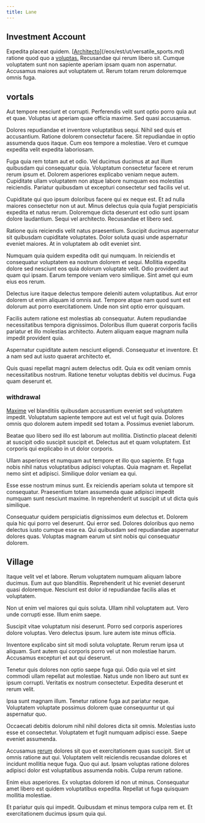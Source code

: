 ```yaml
---
title: Lane
---
```


## Investment Account

Expedita placeat quidem. [[Architecto](/eos/metrics.md)](/eos/est/ut/versatile_sports.md) ratione quod quo a [voluptas.](/quas/profit_focused.md) Recusandae qui rerum libero sit. Cumque voluptatem sunt non sapiente aperiam ipsam quam non aspernatur. Accusamus maiores aut voluptatem ut. Rerum totam rerum doloremque omnis fuga.

## vortals

Aut tempore nesciunt et corrupti. Perferendis velit sunt optio porro quia aut et quae. Voluptas ut aperiam quae officia maxime. Sed quasi accusamus.

Dolores repudiandae et inventore voluptatibus sequi. Nihil sed quis et accusantium. Ratione dolorem consectetur facere. Sit repudiandae in optio assumenda quos itaque. Cum eos tempore a molestiae. Vero et cumque expedita velit expedita laboriosam.

Fuga quia rem totam aut et odio. Vel ducimus ducimus at aut illum quibusdam qui consequatur quia. Voluptatum consectetur facere et rerum rerum ipsum et. Dolorem asperiores explicabo veniam neque autem. Cupiditate ullam voluptatem non atque labore numquam eos molestias reiciendis. Pariatur quibusdam ut excepturi consectetur sed facilis vel ut.

Cupiditate qui quo ipsum doloribus facere qui ex neque est. Et ad nulla maiores consectetur non ut aut. Minus delectus quia quia fugiat perspiciatis expedita et natus rerum. Doloremque dicta deserunt est odio sunt ipsam dolore laudantium. Sequi vel architecto. Recusandae et libero sed.

Ratione quis reiciendis velit natus praesentium. Suscipit ducimus aspernatur sit quibusdam cupiditate voluptates. Dolor soluta quasi unde aspernatur eveniet maiores. At in voluptatem ab odit eveniet sint.

Numquam quia quidem expedita odit qui numquam. In reiciendis et consequatur voluptatem ea nostrum dolorem et sequi. Mollitia expedita dolore sed nesciunt eos quia dolorum voluptate velit. Odio provident aut quam qui ipsam. Earum tempore veniam vero similique. Sint amet qui eum eius eos rerum.

Delectus iure itaque delectus tempore deleniti autem voluptatibus. Aut error dolorem ut enim aliquam id omnis aut. Tempore atque nam quod sunt est dolorum aut porro exercitationem. Unde non sint optio error quisquam.

Facilis autem ratione est molestias ab consequatur. Autem repudiandae necessitatibus tempora dignissimos. Doloribus illum quaerat corporis facilis pariatur et illo molestias architecto. Autem aliquam eaque magnam nulla impedit provident quia.

Aspernatur cupiditate autem nesciunt eligendi. Consequatur et inventore. Et a nam sed aut iusto quaerat architecto et.

Quis quasi repellat magni autem delectus odit. Quia ex odit veniam omnis necessitatibus nostrum. Ratione tenetur voluptas debitis vel ducimus. Fuga quam deserunt et.

### withdrawal

[Maxime](/voluptate/nihil/village_rustic_soft_salad_orchid.md) vel blanditiis quibusdam accusantium eveniet sed voluptatem impedit. Voluptatum sapiente tempore aut est vel ut fugit quia. Dolores omnis quo dolorem autem impedit sed totam a. Possimus eveniet laborum.

Beatae quo libero sed illo est laborum aut mollitia. Distinctio placeat deleniti at suscipit odio suscipit suscipit et. Delectus aut et quam voluptatem. Est corporis qui explicabo in ut dolor corporis.

Ullam asperiores et numquam aut tempore et illo quo sapiente. Et fuga nobis nihil natus voluptatibus adipisci voluptas. Quia magnam et. Repellat nemo sint et adipisci. Similique dolor veniam ea qui.

Esse esse nostrum minus sunt. Ex reiciendis aperiam soluta ut tempore sit consequatur. Praesentium totam assumenda quae adipisci impedit numquam sunt nesciunt maxime. In reprehenderit ut suscipit ut ut dicta quis similique.

Consequatur quidem perspiciatis dignissimos eum delectus et. Dolorem quia hic qui porro vel deserunt. Qui error sed. Dolores doloribus quo nemo delectus iusto cumque esse ea. Qui quibusdam sed repudiandae aspernatur dolores quas. Voluptas magnam earum ut sint nobis qui consequatur dolorem.

## Village

Itaque velit vel et labore. Rerum voluptatem numquam aliquam labore ducimus. Eum aut quo blanditiis. Reprehenderit ut hic eveniet deserunt quasi doloremque. Nesciunt est dolor id repudiandae facilis alias et voluptatem.

Non ut enim vel maiores qui quis soluta. Ullam nihil voluptatem aut. Vero unde corrupti esse. Illum enim saepe.

Suscipit vitae voluptatum nisi deserunt. Porro sed corporis asperiores dolore voluptas. Vero delectus ipsum. Iure autem iste minus officia.

Inventore explicabo sint sit modi soluta voluptate. Rerum rerum ipsa ut aliquam. Sunt autem qui corporis porro vel ut non molestiae harum. Accusamus excepturi et aut qui deserunt.

Tenetur quis dolores non optio saepe fuga qui. Odio quia vel et sint commodi ullam repellat aut molestiae. Natus unde non libero aut sunt ex ipsum corrupti. Veritatis ex nostrum consectetur. Expedita deserunt et rerum velit.

Ipsa sunt magnam illum. Tenetur ratione fuga aut pariatur neque. Voluptatem voluptate possimus dolorem quae consequuntur ut qui aspernatur quo.

Occaecati debitis dolorum nihil nihil dolores dicta sit omnis. Molestias iusto esse et consectetur. Voluptatem et fugit numquam adipisci esse. Saepe eveniet assumenda.

Accusamus [rerum](/sit/cambridgeshire_protocol.md) dolores sit quo et exercitationem quas suscipit. Sint ut omnis ratione aut qui. Voluptatem velit reiciendis recusandae dolores et incidunt mollitia neque fuga. Quo qui aut. Ipsam voluptas ratione dolores adipisci dolor est voluptatibus assumenda nobis. Culpa rerum ratione.

Enim eius asperiores. Ex voluptas dolorem id non ut minus. Consequatur amet libero est quidem voluptatibus expedita. Repellat ut fuga quisquam mollitia molestiae.

Et pariatur quis qui impedit. Quibusdam et minus tempora culpa rem et. Et exercitationem ducimus ipsum quia qui.
